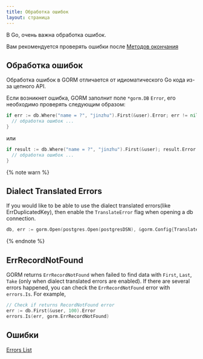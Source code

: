 ```yaml
---
title: Обработка ошибок
layout: страница
---
```


В Go, очень важна обработка ошибок.

Вам рекомендуется проверять ошибки после [Методов окончания](method_chaining.html#finisher_method)

## Обработка ошибок

Обработка ошибок в GORM отличается от идиоматического Go кода из-за цепного API.

Если возникнет ошибка, GORM заполнит поле `*gorm.DB` `Error`, его необходимо проверять следующим образом:

```go
if err := db.Where("name = ?", "jinzhu").First(&user).Error; err != nil {
  // обработка ошибок ...
}
```

или

```go
if result := db.Where("name = ?", "jinzhu").First(&user); result.Error != nil {
  // обработка ошибок ...
}
```

{% note warn %}
## Dialect Translated Errors

If you would like to be able to use the dialect translated errors(like ErrDuplicatedKey), then enable the `TranslateError` flag when opening a db connection.

```go
db, err := gorm.Open(postgres.Open(postgresDSN), &gorm.Config{TranslateError: true})
```
{% endnote %}


## ErrRecordNotFound

GORM returns `ErrRecordNotFound` when failed to find data with `First`, `Last`, `Take` (only when dialect translated errors are enabled). If there are several errors happened, you can check the `ErrRecordNotFound` error with `errors.Is`. For example,

```go
// Check if returns RecordNotFound error
err := db.First(&user, 100).Error
errors.Is(err, gorm.ErrRecordNotFound)
```
## Ошибки

[Errors List](https://github.com/go-gorm/gorm/blob/master/errors.go)
